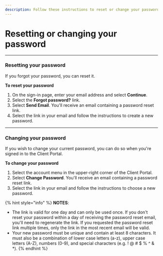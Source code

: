 ```yaml
---
description: Follow these instructions to reset or change your password.
---
```


# Resetting or changing your password

***

### Resetting your password

If you forgot your password, you can reset it.

**To reset your password**

1. On the sign-in page, enter your email address and select **Continue**.
2. Select the **Forgot password?** link.
3. Select **Send Email**. You'll receive an email containing a password reset link.
4. Select the link in your email and follow the instructions to create a new password.

***

### Changing your password

If you wish to change your current password, you can do so when you're signed in to the Client Portal.

**To change your password**

1. Select the account menu in the upper-right corner of the Client Portal.
2. Select **Change Password**. You'll receive an email containing a password reset link.
3. Select the link in your email and follow the instructions to choose a new password.

{% hint style="info" %}
**NOTES**:&#x20;

* The link is valid for one day and can only be used once. If you don't reset your password within a day of receiving the password reset email, you'll need to regenerate the link. If you requested the password reset link multiple times, only the link in the most recent email will be valid.
* Your new password must be unique and contain at least 8 characters. It must also be a combination of lower case letters (a-z), upper case letters (A-Z), numbers (0-9), and special characters (e.g. ! @ # $ % ^ & \*).
{% endhint %}
